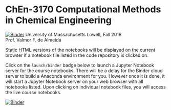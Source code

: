 # ChEn-3170 Computational Methods in Chemical Engineering
[![Binder](https://mybinder.org/badge.svg)](https://mybinder.org/v2/gh/dpploy/chen-3170/master)
    University of Massachusetts Lowell, Fall 2018  
    Prof. Valmor F. de Almeida

Static HTML versions of the notebooks will be displayed on the current browser if a notebook 
file listed in the code repository is clicked on.

Click on the `launch/binder` badge below to launch a Jupyter Notebook server for the
course notebooks. There will be a delay for the Binder cloud server to build a Anaconda
environment for you. However once it is done, it will start a Jupyter Notebook
server on your web browser with all notebooks listed. Upon clicking on individual notebook
files, you will access the live course notebooks.

[![Binder](https://mybinder.org/badge.svg)](https://mybinder.org/v2/gh/dpploy/chen-3170/master)

